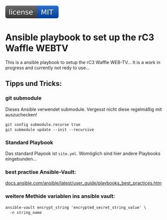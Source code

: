 [![MIT License](https://raw.githubusercontent.com/DO1JLR/ansible-webtv-playbook/main/.github/license.svg?sanitize=true)](https://github.com/DO1JLR/ansible-webtv-playbook/blob/master/LICENSE)

Ansible playbook to set up the rC3 Waffle WEBTV
=========================================

This is a ansible playbook to setup the rC3 Waffle WEB-TV... It is a work in progress and currently not redy to use...



 Tipps und Tricks:
---------
### git submodule
Dieses Ansible verwendet submodule. Vergesst nicht diese regelmäßig mit auszuchecken!
```
git config submodule.recurse true
git submodule update --init --recursive
```

### Standard Playbook
Das standard Playook ist ``site.yml``. Womöglich sind hier andere Playbooks eingebunden...

### best practise Ansible-Vault:
[docs.ansible.com/ansible/latest/user_guide/playbooks_best_practices.htm](https://docs.ansible.com/ansible/latest/user_guide/playbooks_best_practices.html#tip-for-variables-and-vaults)

### weitere Methide variablen ins ansible vault:
```
ansible-vault encrypt_string 'encrypted_secret_string_value' \
  -n string_name
```
